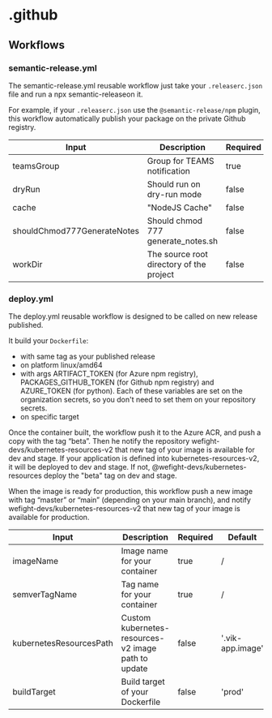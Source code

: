 # .github

## Workflows

### semantic-release.yml

The semantic-release.yml reusable workflow just take your `.releaserc.json` file and run a npx semantic-releaseon it.

For example, if your `.releaserc.json` use the `@semantic-release/npm` plugin, this workflow automatically publish your package on the private Github registry.

| Input                       | Description                              | Required | Default |
| --------------------------- | ---------------------------------------- | -------- | ------- |
| teamsGroup                  | Group for TEAMS notification             | true     | /       |
| dryRun                      | Should run on dry-run mode               | false    | false   |
| cache                       | "NodeJS Cache"                           | false    | ''      |
| shouldChmod777GenerateNotes | Should chmod 777 generate_notes.sh       | false    | false   |
| workDir                     | The source root directory of the project | false    | '.'     |

### deploy.yml

The deploy.yml reusable workflow is designed to be called on new release published.

It build your `Dockerfile`:

- with same tag as your published release
- on platform linux/amd64
- with args ARTIFACT_TOKEN (for Azure npm registry), PACKAGES_GITHUB_TOKEN (for Github npm registry) and AZURE_TOKEN (for python). Each of these variables are set on the organization secrets, so you don't need to set them on your repository secrets.
- on specific target

Once the container built, the workflow push it to the Azure ACR, and push a copy with the tag “beta”.
Then he notify the repository wefight-devs/kubernetes-resources-v2 that new tag of your image is available for dev and stage.
If your application is defined into kubernetes-resources-v2, it will be deployed to dev and stage. If not, @wefight-devs/kubernetes-resources deploy the "beta" tag on dev and stage.

When the image is ready for production, this workflow push a new image with tag “master” or “main” (depending on your main branch), and notify wefight-devs/kubernetes-resources-v2 that new tag of your image is available for production.

| Input                   | Description                                         | Required | Default          |
| ----------------------- | --------------------------------------------------- | -------- | ---------------- |
| imageName               | Image name for your container                       | true     | /                |
| semverTagName           | Tag name for your container                         | true     | /                |
| kubernetesResourcesPath | Custom kubernetes-resources-v2 image path to update | false    | '.vik-app.image' |
| buildTarget             | Build target of your Dockerfile                     | false    | 'prod'           |
